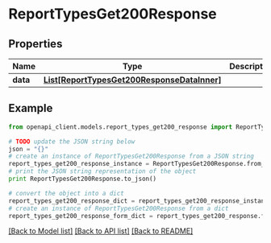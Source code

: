 # ReportTypesGet200Response


## Properties
Name | Type | Description | Notes
------------ | ------------- | ------------- | -------------
**data** | [**List[ReportTypesGet200ResponseDataInner]**](ReportTypesGet200ResponseDataInner.md) |  | [optional] 

## Example

```python
from openapi_client.models.report_types_get200_response import ReportTypesGet200Response

# TODO update the JSON string below
json = "{}"
# create an instance of ReportTypesGet200Response from a JSON string
report_types_get200_response_instance = ReportTypesGet200Response.from_json(json)
# print the JSON string representation of the object
print ReportTypesGet200Response.to_json()

# convert the object into a dict
report_types_get200_response_dict = report_types_get200_response_instance.to_dict()
# create an instance of ReportTypesGet200Response from a dict
report_types_get200_response_form_dict = report_types_get200_response.from_dict(report_types_get200_response_dict)
```
[[Back to Model list]](../README.md#documentation-for-models) [[Back to API list]](../README.md#documentation-for-api-endpoints) [[Back to README]](../README.md)


